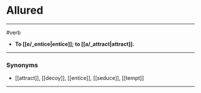 # Allured
---
#verb
- **To [[e/_entice|entice]]; to [[a/_attract|attract]].**
---
### Synonyms
- [[attract]], [[decoy]], [[entice]], [[seduce]], [[tempt]]
---
